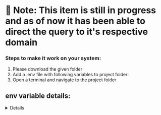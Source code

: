# 🔴 Note: This item is still in progress and as of now it has been able to direct the query to it's respective domain 
### Steps to make it work on your system:
1. Please download the given folder
2. Add a .env file with following variables to project folder:
3. Open a terminal and navigate to the project folder

## env variable details:
<details>
    * LANGSMITH_TRACING=true
    * LANGSMITH_API_KEY=
    * AZURE_OPENAI_API_KEY=
    * AZURE_OPENAI_ENDPOINT=https://msa-openai.openai.azure.com/
    * AZURE_OPENAI_DEPLOYMENT_NAME = gpt-4o
    * AZURE_OPENAI_API_VERSION= 2023-12-01-preview
    * subapase_email=
    * subapase_password = 
    * SUPABASE_URL=
    * SUPABASE_KEY=
</details>
